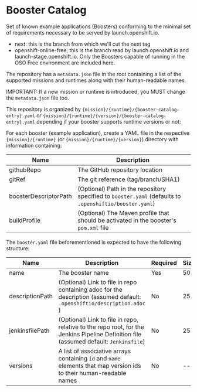 # Booster Catalog
Set of known example applications (Boosters) conforming to the minimal set of requirements necessary to be served by launch.openshift.io.

- next: this is the branch from which we'll cut the next tag
- openshift-online-free; this is the branch read by launch.openshift.io and launch-stage.openshift.io.  Only the Boosters capable of running in the OSO Free environment are included here.

The repository has a `metadata.json` file in the root containing a list of the supported missions and runtimes along with their human-readable names.

IMPORTANT: If a new mission or runtime is introduced, you MUST change the `metadata.json` file too. 

This repository is organized by `{mission}/{runtime}/{booster-catalog-entry}.yaml` or  `{mission}/{runtime}/{version}/{booster-catalog-entry}.yaml` depending if your booster supports runtime versions or not:

For each booster (example application), create a YAML file in the respective `{mission}/{runtime}` (or  `{mission}/{runtime}/{version}`) directory with information containing:

Name   | Description 
------ | -----------
githubRepo| The GitHub repository location
gitRef | The git reference (tag/branch/SHA1)
boosterDescriptorPath| (Optional) Path in the repository specified to `booster.yaml` (defaults to `.openshiftio/booster.yaml`)
buildProfile| (Optional) The Maven profile that should be activated in the booster's `pom.xml` file

The `booster.yaml` file beforementioned is expected to have the following structure:

Name   | Description | Required | Size
------ | ----------- | -----    | ----
name | The booster name  |  Yes  |  50
descriptionPath  |  (Optional) Link to file in repo containing adoc for the description (assumed default: `.openshiftio/description.adoc` ) |No  |  255
jenkinsfilePath | (Optional) Link to file in repo, relative to the repo root, for the Jenkins Pipeline Definition file (assumed default: `Jenkinsfile`) | No | 255
versions | A list of associative arrays containing `id` and `name` elements that map version ids to their human-readable names |  No  |  --

